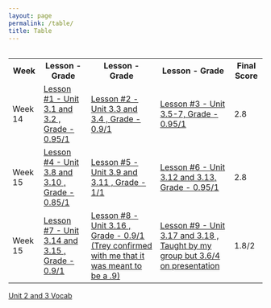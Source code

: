 ```yaml
---
layout: page
permalink: /table/
title: Table
---
```

<table>
    <table>
    <tr>
        <th>Week</th>
        <th>Lesson - Grade</th>
        <th>Lesson - Grade</th>
        <th>Lesson - Grade</th>
        <th>Final Score</th>
    </tr>
    <tr>
        <td>Week 14</td>
        <td><a href="https://github.com/JishnuS420/CSP-tri1/issues/10#issue-1470803330">Lesson #1 - Unit 3.1 and 3.2 , Grade - 0.95/1</a></td>
        <td><a href="https://github.com/JishnuS420/CSP-tri1/issues/12#issue-1470815346">Lesson #2 - Unit 3.3 and 3.4 , Grade - 0.9/1</a></td>
        <td><a href="https://github.com/JishnuS420/CSP-tri1/issues/13#issue-1477992058">Lesson #3 - Unit 3.5-7, Grade - 0.95/1</a></td>
        <td>2.8</td>
    </tr>
    <tr>
        <td>Week 15</td>
        <td><a href="https://github.com/JishnuS420/CSP-tri1/issues/14#issue-1480533362">Lesson #4 - Unit 3.8 and 3.10 , Grade - 0.85/1</a></td>
        <td><a href="https://github.com/JishnuS420/CSP-tri1/issues/16#issue-1487693935">Lesson #5 - Unit 3.9 and 3.11 , Grade - 1/1</a></td>
        <td><a href="https://github.com/JishnuS420/CSP-tri1/issues/17#issue-1493274362">Lesson #6 - Unit 3.12 and 3.13, Grade - 0.95/1</a></td>
        <td>2.8</td>
    </tr>
        <tr>
        <td>Week 15</td>
        <td><a href="https://github.com/JishnuS420/CSP-tri1/issues/18#issue-1495484516">Lesson #7 - Unit 3.14 and 3.15 , Grade - 0.9/1</a></td>
        <td><a href="https://github.com/JishnuS420/CSP-tri1/issues/19#issue-1499332719">Lesson #8 - Unit 3.16 , Grade - 0.9/1 (Trey confirmed with me that it was meant to be a .9)</a></td>
        <td><a href="https://mmaxwu.github.io/Tri2-GroupFastpages/lesson">Lesson #9 - Unit 3.17 and 3.18 , Taught by my group but 3.6/4 on presentation</a></td>
        <td>1.8/2</td>  
    </tr>
</table>
<a href="https://jishnus420.github.io/CSP-tri1/unit2&3"> Unit 2 and 3 Vocab </a>